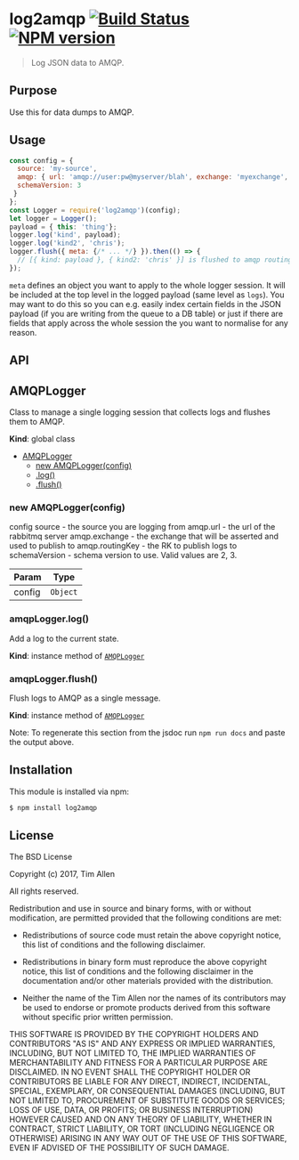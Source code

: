# log2amqp [![Build Status](https://travis-ci.org/noblesamurai/node-log2amqp.svg?branch=master)](http://travis-ci.org/noblesamurai/node-log2amqp) [![NPM version](https://badge-me.herokuapp.com/api/npm/log2amqp.png)](http://badges.enytc.com/for/npm/log2amqp)

> Log JSON data to AMQP.

## Purpose

Use this for data dumps to AMQP.

## Usage

```js
const config = {
  source: 'my-source',
  amqp: { url: 'amqp://user:pw@myserver/blah', exchange: 'myexchange', routingKey: 'keyToRouteTo',
  schemaVersion: 3
 }
};
const Logger = require('log2amqp')(config);
let logger = Logger();
payload = { this: 'thing'};
logger.log('kind', payload);
logger.log('kind2', 'chris');
logger.flush({ meta: {/* ... */} }).then(() => {
  // [{ kind: payload }, { kind2: 'chris' }] is flushed to amqp routingKey
});
```

`meta` defines an object you want to apply to the whole logger
session. It will be included at the top level in the logged payload (same level
as `logs`). You may want to do this so you can e.g. easily index certain fields
in the JSON payload  (if you are writing from the queue to a DB table) or just if
there are fields that apply across the whole session the you want to normalise for
any reason.

## API
<a name="AMQPLogger"></a>

## AMQPLogger
Class to manage a single logging session that collects logs and flushes them to
 AMQP.

**Kind**: global class

* [AMQPLogger](#AMQPLogger)
    * [new AMQPLogger(config)](#new_AMQPLogger_new)
    * [.log()](#AMQPLogger+log)
    * [.flush()](#AMQPLogger+flush)

<a name="new_AMQPLogger_new"></a>

### new AMQPLogger(config)
config
source - the source you are logging from
amqp.url - the url of the rabbitmq server
amqp.exchange - the exchange that will be asserted and used to publish to
amqp.routingKey - the RK to publish logs to
schemaVersion - schema version to use. Valid values are 2, 3.


| Param | Type |
| --- | --- |
| config | <code>Object</code> |

<a name="AMQPLogger+log"></a>

### amqpLogger.log()
Add a log to the current state.

**Kind**: instance method of [<code>AMQPLogger</code>](#AMQPLogger)
<a name="AMQPLogger+flush"></a>

### amqpLogger.flush()
Flush logs to AMQP as a single message.

**Kind**: instance method of [<code>AMQPLogger</code>](#AMQPLogger)

Note: To regenerate this section from the jsdoc run `npm run docs` and paste
the output above.

## Installation

This module is installed via npm:

``` bash
$ npm install log2amqp
```
## License

The BSD License

Copyright (c) 2017, Tim Allen

All rights reserved.

Redistribution and use in source and binary forms, with or without modification,
are permitted provided that the following conditions are met:

* Redistributions of source code must retain the above copyright notice, this
  list of conditions and the following disclaimer.

* Redistributions in binary form must reproduce the above copyright notice, this
  list of conditions and the following disclaimer in the documentation and/or
  other materials provided with the distribution.

* Neither the name of the Tim Allen nor the names of its
  contributors may be used to endorse or promote products derived from
  this software without specific prior written permission.

THIS SOFTWARE IS PROVIDED BY THE COPYRIGHT HOLDERS AND CONTRIBUTORS "AS IS" AND
ANY EXPRESS OR IMPLIED WARRANTIES, INCLUDING, BUT NOT LIMITED TO, THE IMPLIED
WARRANTIES OF MERCHANTABILITY AND FITNESS FOR A PARTICULAR PURPOSE ARE
DISCLAIMED. IN NO EVENT SHALL THE COPYRIGHT HOLDER OR CONTRIBUTORS BE LIABLE FOR
ANY DIRECT, INDIRECT, INCIDENTAL, SPECIAL, EXEMPLARY, OR CONSEQUENTIAL DAMAGES
(INCLUDING, BUT NOT LIMITED TO, PROCUREMENT OF SUBSTITUTE GOODS OR SERVICES;
LOSS OF USE, DATA, OR PROFITS; OR BUSINESS INTERRUPTION) HOWEVER CAUSED AND ON
ANY THEORY OF LIABILITY, WHETHER IN CONTRACT, STRICT LIABILITY, OR TORT
(INCLUDING NEGLIGENCE OR OTHERWISE) ARISING IN ANY WAY OUT OF THE USE OF THIS
SOFTWARE, EVEN IF ADVISED OF THE POSSIBILITY OF SUCH DAMAGE.
